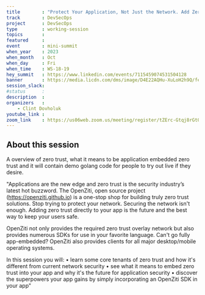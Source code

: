```yaml
---
title        : "Protect Your Application, Not Just the Network. Add Zero Trust Superpowers to Your Critical Applications and Systems"
track        : DevSecOps
project      : DevSecOps
type         : working-session
topics       :
featured     :
event        : mini-summit
when_year    : 2023
when_month   : Oct
when_day     : Fri
when_time    : WS-18-19
hey_summit   : https://www.linkedin.com/events/7115459074531504128
banner       : https://media.licdn.com/dms/image/D4E22AQHu-XuLoH2h9Q/feedshare-shrink_1280/0/1695683737360?e=1700092800&v=beta&t=gkUc31dH0mwo6jQOWH_5Uf__hg-n8yJYA-ufUqeQdgM
session_slack:
#status      : 
description  :
organizers   :
    - Clint Dovholuk     
youtube_link : 
zoom_link    : https://us06web.zoom.us/meeting/register/tZErc-Gtqj8rGtQ6FeIaPHRocTKdnvbROvb6
---
```


## About this session
A overview of zero trust, what it means to be application embedded zero trust and it will contain demo golang code for people to try out live if they desire.

"Applications are the new edge and zero trust is the security industry’s latest hot buzzword. 
The OpenZiti, open source project (https://openziti.github.io) is a one-stop shop for building
truly zero trust solutions. Stop trying to protect your network. Securing the network isn't enough.
Adding zero trust directly to your app is the future and the best way to keep your users safe.

OpenZiti not only provides the required zero trust overlay network but also provides numerous
SDKs for use in your favorite language. Can't go fully app-embedded? OpenZiti also provides 
clients for all major desktop/mobile operating systems.

In this session you will:
•	learn some core tenants of zero trust and how it's different from current network security
•	see what it means to embed zero trust into your app and why it's the future for application security
•	discover the superpowers your app gains by simply incorporating an OpenZiti SDK in your app"
